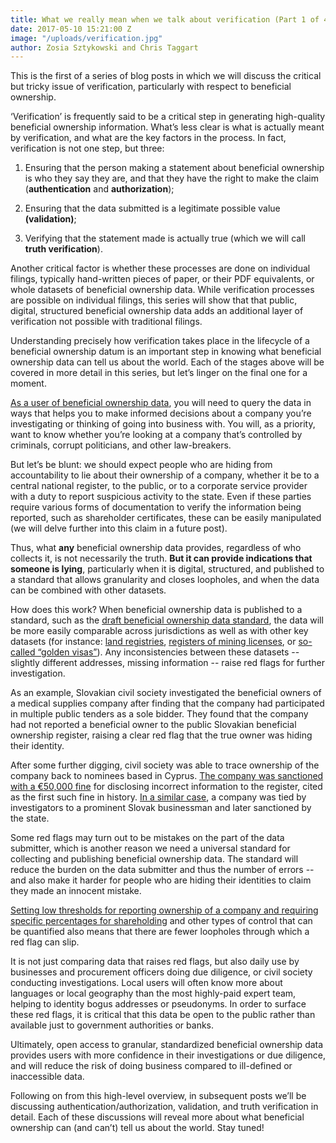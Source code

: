 ```yaml
---
title: What we really mean when we talk about verification (Part 1 of 4)
date: 2017-05-10 15:21:00 Z
image: "/uploads/verification.jpg"
author: Zosia Sztykowski and Chris Taggart
---
```


This is the first of a series of blog posts in which we will discuss the critical but tricky issue of verification, particularly with respect to beneficial ownership.

‘Verification’ is frequently said to be a critical step in generating high-quality beneficial ownership information. What’s less clear is what is actually meant by verification, and what are the key factors in the process. In fact, verification is not one step, but three:

1. Ensuring that the person making a statement about beneficial ownership is who they say they are, and that they have the right to make the claim (**authentication** and **authorization**);

2. Ensuring that the data submitted is a legitimate possible value **(validation)**;

3. Verifying that the statement made is actually true (which we will call **truth verification**).

Another critical factor is whether these processes are done on individual filings, typically hand-written pieces of paper, or their PDF equivalents, or whole datasets of beneficial ownership data. While verification processes are possible on individual filings, this series will show that that public, digital, structured beneficial ownership data adds an additional layer of verification not possible with traditional filings.

Understanding precisely how verification takes place in the lifecycle of a beneficial ownership datum is an important step in knowing what beneficial ownership data can tell us about the world. Each of the stages above will be covered in more detail in this series, but let’s linger on the final one for a moment.

[As a user of beneficial ownership data](https://medium.com/beneficial-ownership/what-do-investigators-government-procurement-tax-officers-want-from-a-global-beneficial-b6b55190340e), you will need to query the data in ways that helps you to make informed decisions about a company you’re investigating or thinking of going into business with. You will, as a priority, want to know whether you’re looking at a company that’s controlled by criminals, corrupt politicians, and other law-breakers.

But let’s be blunt: we should expect people who are hiding from accountability to lie about their ownership of a company, whether it be to a central national register, to the public, or to a corporate service provider with a duty to report suspicious activity to the state. Even if these parties require various forms of documentation to verify the information being reported, such as shareholder certificates, these can be easily manipulated (we will delve further into this claim in a future post).

Thus, what **any** beneficial ownership data provides, regardless of who collects it, is not necessarily the truth. **But it can provide indications that someone is lying**, particularly when it is digital, structured, and published to a standard that allows granularity and closes loopholes, and when the data can be combined with other datasets.

How does this work? When beneficial ownership data is published to a standard, such as the [draft beneficial ownership data standard](http://openownership.org/news/coming-soon-a-beneficial-ownership-data-standard/), the data will be more easily comparable across jurisdictions as well as with other key datasets (for instance: [land registries](https://blog.opencorporates.com/2017/04/26/uncovering-the-truth-using-comprehensive-data-analysis-foreign-investment-in-london-property-market/), [registers of mining licenses](http://www.resourcegovernance.org/blog/shedding-light-real-owners-drc-mining-sector), or [so-called “golden visas”](http://www.transparency.org.uk/publications/gold-rush-investment-visas-and-corrupt-capital-flows-into-the-uk/)). Any inconsistencies between these datasets -- slightly different addresses, missing information -- raise red flags for further investigation.

As an example, Slovakian civil society investigated the beneficial owners of a medical supplies company after finding that the company had participated in multiple public tenders as a sole bidder. They found that the company had not reported a beneficial owner to the public Slovakian beneficial ownership register, raising a clear red flag that the true owner was hiding their identity.

After some further digging, civil society was able to trace ownership of the company back to nominees based in Cyprus. [The company was sanctioned with a €50,000 fine](https://spectator.sme.sk/c/20471528/medical-supplier-fined-for-cypriot-go-betweens.html) for disclosing incorrect information to the register, cited as the first such fine in history. [In a similar case](https://spectator.sme.sk/c/20436124/tycoon-siroky-is-the-real-owner-of-vahostav.html), a company was tied by investigators to a prominent Slovak businessman and later sanctioned by the state.

Some red flags may turn out to be mistakes on the part of the data submitter, which is another reason we need a universal standard for collecting and publishing beneficial ownership data. The standard will reduce the burden on the data submitter and thus the number of errors -- and also make it harder for people who are hiding their identities to claim they made an innocent mistake.

[Setting low thresholds for reporting ownership of a company and requiring specific percentages for shareholding](https://www.globalwitness.org/en/blog/what-does-uk-beneficial-ownership-data-show-us/) and other types of control that can be quantified also means that there are fewer loopholes through which a red flag can slip.

It is not just comparing data that raises red flags, but also daily use by businesses and procurement officers doing due diligence, or civil society conducting investigations. Local users will often know more about languages or local geography than the most highly-paid expert team, helping to identity bogus addresses or pseudonyms. In order to surface these red flags, it is critical that this data be open to the public rather than available just to government authorities or banks.

Ultimately, open access to granular, standardized beneficial ownership data provides users with more confidence in their investigations or due diligence, and will reduce the risk of doing business compared to ill-defined or inaccessible data.

Following on from this high-level overview, in subsequent posts we’ll be discussing authentication/authorization, validation, and truth verification in detail. Each of these discussions will reveal more about what beneficial ownership can (and can’t) tell us about the world. Stay tuned!